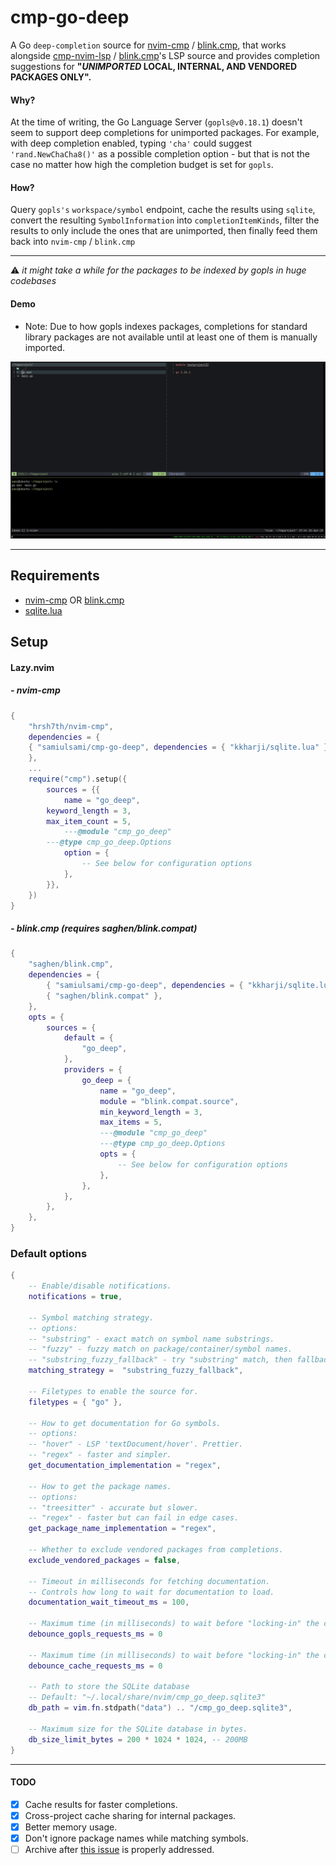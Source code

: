 # cmp-go-deep

A Go ```deep-completion``` source for [nvim-cmp](https://github.com/hrsh7th/nvim-cmp) / [blink.cmp](https://github.com/Saghen/blink.cmp), that works alongside [cmp-nvim-lsp](https://github.com/hrsh7th/cmp-nvim-lsp) / [blink.cmp](https://github.com/Saghen/blink.cmp)'s LSP source and provides completion suggestions for <b> "<i>UNIMPORTED</i> LOCAL, INTERNAL, AND VENDORED PACKAGES ONLY".</b>

#### Why?

At the time of writing, the Go Language Server (```gopls@v0.18.1```) doesn't seem to support deep completions for unimported packages. For example, with deep completion enabled, typing ```'cha'``` could suggest ```'rand.NewChaCha8()'``` as a possible completion option - but that is not the case no matter how high the completion budget is set for ```gopls```.


#### How?


Query  ```gopls's``` ```workspace/symbol``` endpoint, cache the results using ```sqlite```, convert the resulting ```SymbolInformation``` into ```completionItemKinds```, filter the results to only include the ones that are unimported, then finally feed them back into ```nvim-cmp``` / ```blink.cmp```

---
⚠️ <i> it might take a while for the packages to be indexed by gopls in huge codebases </i>
#### Demo

* Note: Due to how gopls indexes packages, completions for standard library packages are not available until at least one of them is manually imported.
<p align="center">
  <img src="./demo.gif" alt="demo" />
</p>

---
## Requirements
- [nvim-cmp](https://github.com/hrsh7th/nvim-cmp) OR [blink.cmp](https://github.com/saghen/blink.cmp)
- [sqlite.lua](https://github.com/kkharji/sqlite.lua)

## Setup
#### Lazy.nvim
##### - nvim-cmp
```lua
{
    "hrsh7th/nvim-cmp",
    dependencies = {
	{ "samiulsami/cmp-go-deep", dependencies = { "kkharji/sqlite.lua" } },
    },
    ...
    require("cmp").setup({
        sources = {{
            name = "go_deep",
	    keyword_length = 3,
	    max_item_count = 5,
            ---@module "cmp_go_deep"
	    ---@type cmp_go_deep.Options
            option = {
                -- See below for configuration options
            },
        }},
    })
}
```
##### - blink.cmp <i>(requires saghen/blink.compat)</i>
```lua
{
	"saghen/blink.cmp",
	dependencies = {
		{ "samiulsami/cmp-go-deep", dependencies = { "kkharji/sqlite.lua" } },
		{ "saghen/blink.compat" },
	},
	opts = {
		sources = {
			default = {
				"go_deep",
			},
			providers = {
				go_deep = {
					name = "go_deep",
					module = "blink.compat.source",
					min_keyword_length = 3,
					max_items = 5,
					---@module "cmp_go_deep"
					---@type cmp_go_deep.Options
					opts = {
						-- See below for configuration options
					},
				},
			},
		},
	},
}
```
### Default options
```lua
{
	-- Enable/disable notifications.
	notifications = true,

	-- Symbol matching strategy.
	-- options:
	-- "substring" - exact match on symbol name substrings.
	-- "fuzzy" - fuzzy match on package/container/symbol names.
	-- "substring_fuzzy_fallback" - try "substring" match, then fallback to "fuzzy".
	matching_strategy =  "substring_fuzzy_fallback",

	-- Filetypes to enable the source for.
	filetypes = { "go" },

	-- How to get documentation for Go symbols.
	-- options:
	-- "hover" - LSP 'textDocument/hover'. Prettier.
	-- "regex" - faster and simpler.
	get_documentation_implementation = "regex",

	-- How to get the package names.
	-- options:
	-- "treesitter" - accurate but slower.
	-- "regex" - faster but can fail in edge cases.
	get_package_name_implementation = "regex",

	-- Whether to exclude vendored packages from completions.
	exclude_vendored_packages = false,

	-- Timeout in milliseconds for fetching documentation.
	-- Controls how long to wait for documentation to load.
	documentation_wait_timeout_ms = 100,

	-- Maximum time (in milliseconds) to wait before "locking-in" the current request and sending it to gopls.
	debounce_gopls_requests_ms = 0

	-- Maximum time (in milliseconds) to wait before "locking-in" the current request and loading data from cache.
	debounce_cache_requests_ms = 0

	-- Path to store the SQLite database
	-- Default: "~/.local/share/nvim/cmp_go_deep.sqlite3"
	db_path = vim.fn.stdpath("data") .. "/cmp_go_deep.sqlite3",

	-- Maximum size for the SQLite database in bytes.
	db_size_limit_bytes = 200 * 1024 * 1024, -- 200MB
}
```
---
#### TODO
- [x] Cache results for faster completions.
- [x] Cross-project cache sharing for internal packages.
- [x] Better memory usage.
- [x] Don't ignore package names while matching symbols.
- [ ] Archive after [this issue](https://github.com/golang/go/issues/38528) is properly addressed.
